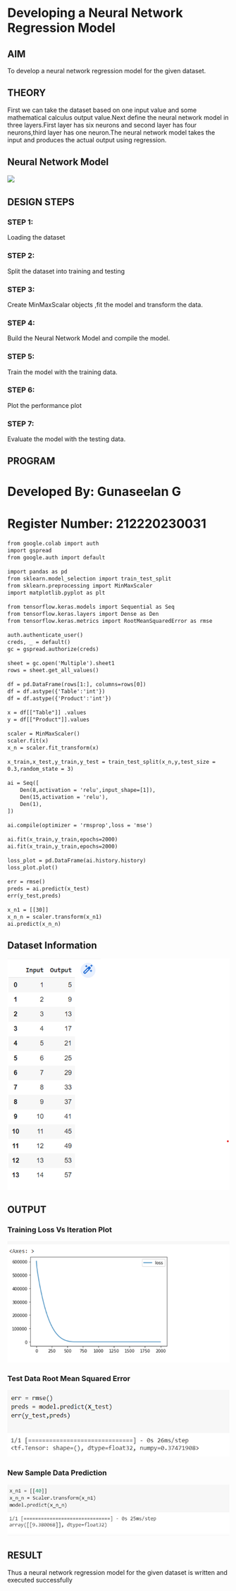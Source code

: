 # Developing a Neural Network Regression Model

## AIM

To develop a neural network regression model for the given dataset.

## THEORY

First we can take the dataset based on one input value and some mathematical calculus output value.Next define the neural network model in three layers.First layer has six neurons and second layer has four neurons,third layer has one neuron.The neural network model takes the input and produces the actual output using regression.

## Neural Network Model

![](.ipynb_checkpoints\neural.png)

## DESIGN STEPS

### STEP 1:

Loading the dataset

### STEP 2:

Split the dataset into training and testing

### STEP 3:

Create MinMaxScalar objects ,fit the model and transform the data.

### STEP 4:

Build the Neural Network Model and compile the model.

### STEP 5:

Train the model with the training data.

### STEP 6:

Plot the performance plot

### STEP 7:

Evaluate the model with the testing data.

## PROGRAM

# Developed By: Gunaseelan G
# Register Number: 212220230031
```
from google.colab import auth
import gspread
from google.auth import default

import pandas as pd
from sklearn.model_selection import train_test_split
from sklearn.preprocessing import MinMaxScaler
import matplotlib.pyplot as plt

from tensorflow.keras.models import Sequential as Seq
from tensorflow.keras.layers import Dense as Den
from tensorflow.keras.metrics import RootMeanSquaredError as rmse

auth.authenticate_user()
creds, _ = default()
gc = gspread.authorize(creds)

sheet = gc.open('Multiple').sheet1 
rows = sheet.get_all_values()

df = pd.DataFrame(rows[1:], columns=rows[0])
df = df.astype({'Table':'int'})
df = df.astype({'Product':'int'})

x = df[["Table"]] .values
y = df[["Product"]].values

scaler = MinMaxScaler()
scaler.fit(x)
x_n = scaler.fit_transform(x)

x_train,x_test,y_train,y_test = train_test_split(x_n,y,test_size = 0.3,random_state = 3)

ai = Seq([
    Den(8,activation = 'relu',input_shape=[1]),
    Den(15,activation = 'relu'),
    Den(1),
])

ai.compile(optimizer = 'rmsprop',loss = 'mse')

ai.fit(x_train,y_train,epochs=2000)
ai.fit(x_train,y_train,epochs=2000)

loss_plot = pd.DataFrame(ai.history.history)
loss_plot.plot()

err = rmse()
preds = ai.predict(x_test)
err(y_test,preds)

x_n1 = [[30]]
x_n_n = scaler.transform(x_n1)
ai.predict(x_n_n)
```

## Dataset Information

![](output1.png)

## OUTPUT


### Training Loss Vs Iteration Plot
![](output2.png)

### Test Data Root Mean Squared Error

![](output3.png)

### New Sample Data Prediction

![](output4.png)

## RESULT
Thus a neural network regression model for the given dataset is written and executed successfully
